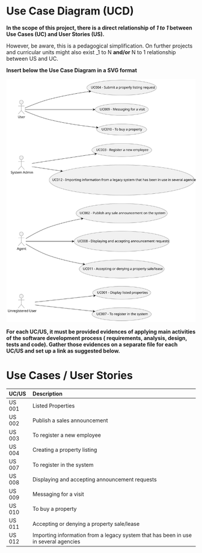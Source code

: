 # Use Case Diagram (UCD)

**In the scope of this project, there is a direct relationship of _1 to 1_ between Use Cases (UC) and User Stories (US).**

However, be aware, this is a pedagogical simplification. On further projects and curricular units might also exist _1 to
N **and/or** N to 1 relationship between US and UC.

**Insert below the Use Case Diagram in a SVG format**

![Use Case Diagram](puml/use-case-diagram.svg)

**For each UC/US, it must be provided evidences of applying main activities of the software development process (
requirements, analysis, design, tests and code). Gather those evidences on a separate file for each UC/US and set up a
link as suggested below.**

# Use Cases / User Stories

| UC/US  | Description                                    |                   
|:-------|:-----------------------------------------------|
| US 001 | Listed Properties                              |
| US 002 | Publish a sales announcement                   |
| US 003 | To register a new employee                     |
| US 004 | Creating a property listing                    |
| US 007 | To register in the system                      |
| US 008 | Displaying and accepting announcement requests |
| US 009 | Messaging for a visit                          |
| US 010 | To buy a property                              |
| US 011 | Accepting or denying a property sale/lease     |
| US 012 | Importing information from a legacy system that has been in use in several agencies     |
